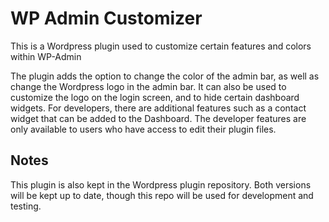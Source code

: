 WP Admin Customizer
===================

This is a Wordpress plugin used to customize certain features and colors within WP-Admin

The plugin adds the option to change the color of the admin bar, as well as change the Wordpress logo in the admin bar.  It can also be used to customize the logo on the login screen, and to hide certain dashboard widgets.  For developers, there are additional features such as a contact widget that can be added to the Dashboard.  The developer features are only available to users who have access to edit their plugin files.

Notes
--------------

This plugin is also kept in the Wordpress plugin repository.  Both versions will be kept up to date, though this repo will be used for development and testing.